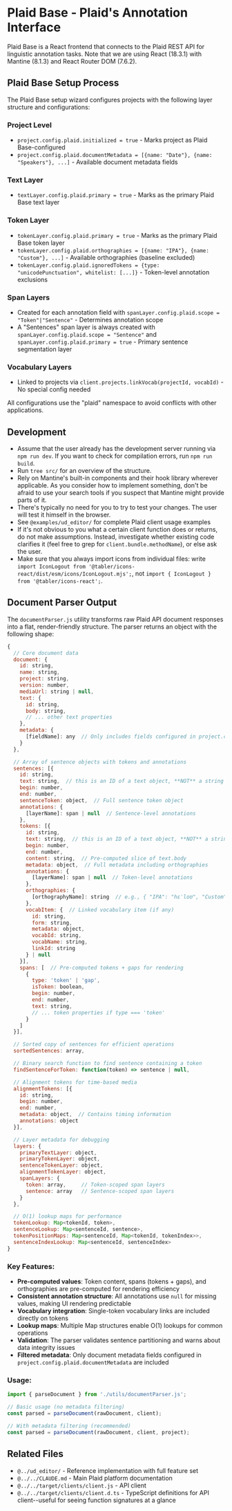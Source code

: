 # Plaid Base - Plaid's Annotation Interface

Plaid Base is a React frontend that connects to the Plaid REST API for linguistic annotation tasks.
Note that we are using React (18.3.1) with Mantine (8.1.3) and React Router DOM (7.6.2).

## Plaid Base Setup Process

The Plaid Base setup wizard configures projects with the following layer structure and configurations:

### Project Level
- `project.config.plaid.initialized = true` - Marks project as Plaid Base-configured
- `project.config.plaid.documentMetadata = [{name: "Date"}, {name: "Speakers"}, ...]` - Available document metadata fields

### Text Layer
- `textLayer.config.plaid.primary = true` - Marks as the primary Plaid Base text layer

### Token Layer  
- `tokenLayer.config.plaid.primary = true` - Marks as the primary Plaid Base token layer
- `tokenLayer.config.plaid.orthographies = [{name: "IPA"}, {name: "Custom"}, ...]` - Available orthographies (baseline excluded)
- `tokenLayer.config.plaid.ignoredTokens = {type: "unicodePunctuation", whitelist: [...]}` - Token-level annotation exclusions

### Span Layers
- Created for each annotation field with `spanLayer.config.plaid.scope = "Token"|"Sentence"` - Determines annotation scope
- A "Sentences" span layer is always created with `spanLayer.config.plaid.scope = "Sentence"` and `spanLayer.config.plaid.primary = true` - Primary sentence segmentation layer

### Vocabulary Layers
- Linked to projects via `client.projects.linkVocab(projectId, vocabId)` - No special config needed

All configurations use the "plaid" namespace to avoid conflicts with other applications.

## Development

* Assume that the user already has the development server running via `npm run dev`. 
  If you want to check for compilation errors, run `npm run build`.
* Run `tree src/` for an overview of the structure.
* Rely on Mantine's built-in components and their hook library wherever applicable.
  As you consider how to implement something, don't be afraid to use your search tools if you suspect that Mantine might provide parts of it.
* There's typically no need for you to try to test your changes. The user will test it himself in the browser.
* See `@examples/ud_editor/` for complete Plaid client usage examples
* If it's not obvious to you what a certain client function does or returns, do not make assumptions. Instead, investigate whether existing code clarifies it (feel free to grep for `client.bundle.methodName`), or else ask the user.
* Make sure that you always import icons from individual files: write `import IconLogout from '@tabler/icons-react/dist/esm/icons/IconLogout.mjs';`, not `import { IconLogout } from '@tabler/icons-react';`.

## Document Parser Output

The `documentParser.js` utility transforms raw Plaid API document responses into a flat, render-friendly structure. The parser returns an object with the following shape:

```javascript
{
  // Core document data
  document: {
    id: string,
    name: string,
    project: string,
    version: number,
    mediaUrl: string | null,
    text: {
      id: string,
      body: string,
      // ... other text properties
    },
    metadata: {
      [fieldName]: any  // Only includes fields configured in project.config.plaid.documentMetadata
    }
  },

  // Array of sentence objects with tokens and annotations
  sentences: [{
    id: string,
    text: string,  // this is an ID of a text object, **NOT** a string
    begin: number,
    end: number,
    sentenceToken: object,  // Full sentence token object
    annotations: {
      [layerName]: span | null  // Sentence-level annotations
    },
    tokens: [{
      id: string,
      text: string,  // this is an ID of a text object, **NOT** a string
      begin: number,
      end: number,
      content: string,  // Pre-computed slice of text.body
      metadata: object,  // Full metadata including orthographies
      annotations: {
        [layerName]: span | null  // Token-level annotations
      },
      orthographies: {
        [orthographyName]: string  // e.g., { "IPA": "hɛˈloʊ", "Custom": "hello" }
      },
      vocabItem: {  // Linked vocabulary item (if any)
        id: string,
        form: string,
        metadata: object,
        vocabId: string,
        vocabName: string,
        linkId: string
      } | null
    }],
    spans: [  // Pre-computed tokens + gaps for rendering
      {
        type: 'token' | 'gap',
        isToken: boolean,
        begin: number,
        end: number,
        text: string,
        // ... token properties if type === 'token'
      }
    ]
  }],

  // Sorted copy of sentences for efficient operations
  sortedSentences: array,

  // Binary search function to find sentence containing a token
  findSentenceForToken: function(token) => sentence | null,

  // Alignment tokens for time-based media
  alignmentTokens: [{
    id: string,
    begin: number,
    end: number,
    metadata: object,  // Contains timing information
    annotations: object
  }],

  // Layer metadata for debugging
  layers: {
    primaryTextLayer: object,
    primaryTokenLayer: object,
    sentenceTokenLayer: object,
    alignmentTokenLayer: object,
    spanLayers: {
      token: array,     // Token-scoped span layers
      sentence: array   // Sentence-scoped span layers
    }
  },

  // O(1) lookup maps for performance
  tokenLookup: Map<tokenId, token>,
  sentenceLookup: Map<sentenceId, sentence>,
  tokenPositionMaps: Map<sentenceId, Map<tokenId, tokenIndex>>,
  sentenceIndexLookup: Map<sentenceId, sentenceIndex>
}
```

### Key Features:
- **Pre-computed values**: Token content, spans (tokens + gaps), and orthographies are pre-computed for rendering efficiency
- **Consistent annotation structure**: All annotations use `null` for missing values, making UI rendering predictable
- **Vocabulary integration**: Single-token vocabulary links are included directly on tokens
- **Lookup maps**: Multiple Map structures enable O(1) lookups for common operations
- **Validation**: The parser validates sentence partitioning and warns about data integrity issues
- **Filtered metadata**: Only document metadata fields configured in `project.config.plaid.documentMetadata` are included

### Usage:
```javascript
import { parseDocument } from './utils/documentParser.js';

// Basic usage (no metadata filtering)
const parsed = parseDocument(rawDocument, client);

// With metadata filtering (recommended)
const parsed = parseDocument(rawDocument, client, project);
```

## Related Files
- `@../ud_editor/` - Reference implementation with full feature set
- `@../../CLAUDE.md` - Main Plaid platform documentation
- `@../../target/clients/client.js` - API client
- `@../../target/clients/client.d.ts` - TypeScript definitions for API client--useful for seeing function signatures at a glance
